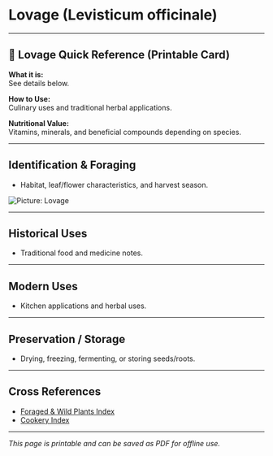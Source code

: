 # Lovage (Levisticum officinale)

---

## 📜 Lovage Quick Reference (Printable Card)

**What it is:**  
See details below.  

**How to Use:**  
Culinary uses and traditional herbal applications.  

**Nutritional Value:**  
Vitamins, minerals, and beneficial compounds depending on species.  

---

## Identification & Foraging  

- Habitat, leaf/flower characteristics, and harvest season.  

![Picture: Lovage](placeholder-lovage.jpg)

---

## Historical Uses  

- Traditional food and medicine notes.  

---

## Modern Uses  

- Kitchen applications and herbal uses.  

---

## Preservation / Storage  

- Drying, freezing, fermenting, or storing seeds/roots.  

---

## Cross References  

- [Foraged & Wild Plants Index](../../plants-index.md)  
- [Cookery Index](../../cookery.md)  

---

*This page is printable and can be saved as PDF for offline use.*
